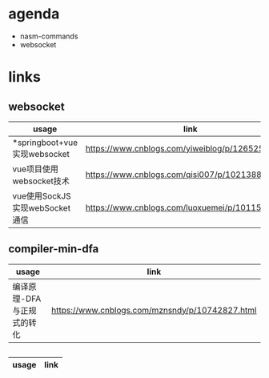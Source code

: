 # agenda

- nasm-commands
- websocket

# links

## websocket

| usage                          | link                                              |
| ------------------------------ | ------------------------------------------------- |
| \*springboot+vue实现websocket    | https://www.cnblogs.com/yiweiblog/p/12652546.html |
| vue项目使用websocket技术       | https://www.cnblogs.com/qisi007/p/10213886.html   |
| vue使用SockJS实现webSocket通信 | https://www.cnblogs.com/luoxuemei/p/10115679.html |

## compiler-min-dfa

| usage                      | link                                            |
| -------------------------- | ----------------------------------------------- |
| 编译原理-DFA与正规式的转化 | https://www.cnblogs.com/mznsndy/p/10742827.html |

##

| usage | link |
| ----- | ---- |


